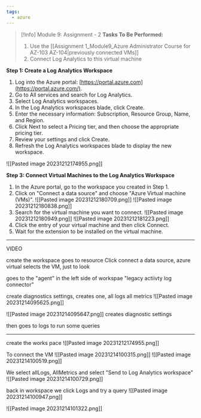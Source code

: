 ```yaml
---
tags:
  - azure
---
```

> [!info] Module 9: Assignment - 2
> **Tasks To Be Performed:** 
> 1. Use the [[Assignment 1_Module9_Azure Administrator Course for AZ-103 AZ-104|previously connected VMs]] 
> 2. Connect Log Analytics to this virtual machine


**Step 1: Create a Log Analytics Workspace**

1. Log into the Azure portal: [https://portal.azure.com](https://portal.azure.com/).
2. Go to All services and search for Log Analytics.
3. Select Log Analytics workspaces.
4. In the Log Analytics workspaces blade, click Create.
5. Enter the necessary information: Subscription, Resource Group, Name, and Region.
6. Click Next to select a Pricing tier, and then choose the appropriate pricing tier.
7. Review your settings and click Create.
8. Refresh the Log Analytics workspaces blade to display the new workspace.

![[Pasted image 20231212174955.png]]

**Step 3: Connect Virtual Machines to the Log Analytics Workspace**

1. In the Azure portal, go to the workspace you created in Step 1.
2. Click on "Connect a data source" and choose "Azure Virtual machine (VMs)".
   ![[Pasted image 20231212180709.png]]
   ![[Pasted image 20231212180838.png]]
3. Search for the virtual machine you want to connect.
   ![[Pasted image 20231212180949.png]]
   ![[Pasted image 20231212181223.png]]
4. Click the entry of your virtual machine and then click Connect.
5. Wait for the extension to be installed on the virtual machine.


---
VIDEO

create the workspace
goes to resource
Click connect a data source, azure virtual
selects the VM, just to look

goes to the "agent" in the left side of workspae "legacy actiivty log connector"

create diagnostics settings, creates one, all logs all metrics
![[Pasted image 20231214095625.png]]

![[Pasted image 20231214095647.png]]
creates diagnostic settings

then goes to logs to run some queries


----

create the works pace
![[Pasted image 20231212174955.png]]

To connect the VM
![[Pasted image 20231214100315.png]]
![[Pasted image 20231214100519.png]]

We select allLogs, AllMetrics and select "Send to Log Analytics workspace"
![[Pasted image 20231214100729.png]]

back in workspace we click Logs and try a query
![[Pasted image 20231214100947.png]]

![[Pasted image 20231214101322.png]]